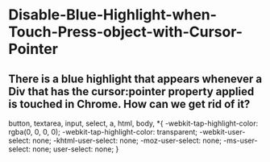 # Disable-Blue-Highlight-when-Touch-Press-object-with-Cursor-Pointer


## There is a blue highlight that appears whenever a Div that has the cursor:pointer property applied is touched in Chrome. How can we get rid of it?

button, textarea, input, select, a, html, body, *{
     -webkit-tap-highlight-color: rgba(0, 0, 0, 0);
     -webkit-tap-highlight-color: transparent;
     -webkit-user-select: none;
     -khtml-user-select: none;
     -moz-user-select: none;
     -ms-user-select: none;
      user-select: none;
      }

